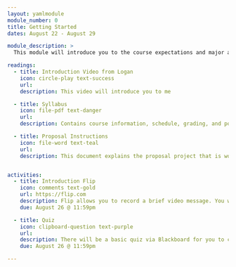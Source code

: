 ```yaml
---
layout: yamlmodule
module_number: 0
title: Getting Started
dates: August 22 - August 29

module_description: >
  This module will introduce you to the course expectations and major assignment. Links will be updated when they are available.

readings:
  - title: Introduction Video from Logan
    icon: circle-play text-success
    url:
    description: This video will introduce you to me

  - title: Syllabus
    icon: file-pdf text-danger
    url:
    description: Contains course information, schedule, grading, and policies.

  - title: Proposal Instructions
    icon: file-word text-teal
    url:
    description: This document explains the proposal project that is worth 60% of your final grade in this course.


activities:
  - title: Introduction Flip
    icon: comments text-gold
    url: https://flip.com
    description: Flip allows you to record a brief video message. You will need the invite/code that has been sent to your UA email in order to access the software. I have limited the introduction board to 3 minutes. You will need the join code sent to your email.
    due: August 26 @ 11:59pm

  - title: Quiz
    icon: clipboard-question text-purple
    url:
    description: There will be a basic quiz via Blackboard for you to complete.
    due: August 26 @ 11:59pm

---
```

